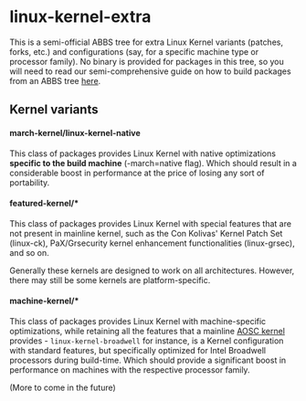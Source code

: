 linux-kernel-extra
==================

This is a semi-official ABBS tree for extra Linux Kernel variants (patches,
forks, etc.) and configurations (say, for a specific machine type or processor
family). No binary is provided for packages in this tree, so you will need to
read our semi-comprehensive guide on how to build packages from an ABBS tree
[here](https://github.com/AOSC-Dev/aosc-os-abbs/wiki).

Kernel variants
---------------

#### march-kernel/linux-kernel-native

This class of packages provides Linux Kernel with native optimizations **specific
to the build machine** (-march=native flag). Which should result in a considerable
boost in performance at the price of losing any sort of portability.

#### featured-kernel/\*

This class of packages provides Linux Kernel with special features that are not
present in mainline kernel, such as the Con Kolivas' Kernel Patch Set (linux-ck),
PaX/Grsecurity kernel enhancement functionalities (linux-grsec), and so on.

Generally these kernels are designed to work on all architectures. However,
there may still be some kernels are platform-specific.

#### machine-kernel/\*

This class of packages provides Linux Kernel with machine-specific
optimizations, while retaining all the features that a mainline
[AOSC kernel](https://github.com/AOSC-Dev/aosc-os-abbs/tree/staging/extra-kernel/linux-kernel)
provides - `linux-kernel-broadwell` for instance, is a Kernel configuration with
standard features, but specifically optimized for Intel Broadwell processors
during build-time. Which should provide a significant boost in performance on
machines with the respective processor family.

(More to come in the future)
